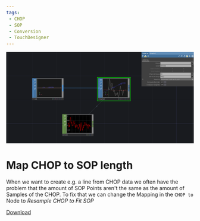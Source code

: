 ```yaml
---
tags:
 - CHOP
 - SOP
 - Conversion
 - TouchDesigner
---
```


![Map CHOP to SOP length](./img/MapCHOPtoSOPLength.png)
# Map CHOP to SOP length

When we want to create e.g. a line from CHOP data we often have the problem that the amount of SOP Points aren't the same as the amount of Samples of the CHOP. To fix that we can change the Mapping in the `CHOP to` Node to *Resample CHOP to Fit SOP*

[Download](./files/MapCHOPtoSOPLength.tox)    